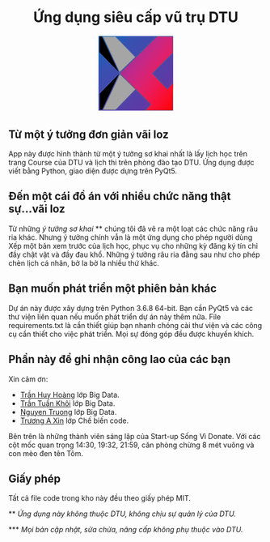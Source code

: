 <div align="center">
    <h1>Ứng dụng siêu cấp vũ trụ DTU</h1>
</div>

<div align="center"><img src="https://github.com/MrSometimeswinmid/DoAn/blob/main/Images/logo.png" width=150px/></div>

## Từ một ý tưởng đơn giản vãi loz
App này được hình thành từ một ý tưởng sơ khai nhất là lấy lịch học trên trang Course của DTU và lịch thi trên
phòng đào tạo DTU. Ứng dụng được viết bằng Python, giao diện được dựng trên PyQt5.
## Đến một cái đồ án với nhiều chức năng thật sự...vãi loz
Từ những *ý tưởng sơ khai* ** chúng tôi đã vẽ ra một loạt các chức năng râu ria khác. Nhưng ý tưởng chính vẫn là một
ứng dụng cho phép người dùng Xếp một bản xem trước của lịch học, phục vụ cho những kỳ đăng ký tín chỉ đầy chật vật
và đầy đau khổ. Những ý tưởng râu ria đằng sau như cho phép chèn lịch cá nhân, bờ la bờ la nhiều thứ khác.
## Bạn muốn phát triển một phiên bản khác
Dự án này được xây dựng trên Python 3.6.8 64-bit. Bạn cần PyQt5 và các thư viện liên quan nếu muốn phát triển dự án này thêm nữa.
File requirements.txt là cần thiết giúp bạn nhanh chóng cài thư viện và các công cụ cần thiết cho việc phát triển.
Mọi sự đóng góp đều được khuyến khích.
## Phần này để ghi nhận công lao của các bạn
Xin cảm ơn:
* [Trần Huy Hoàng](https://www.facebook.com/kietchay100) lớp Big Data.
* [Trần Tuấn Khôi](https://www.facebook.com/profile.php?id=100010060428020) lớp Big Data.
* [Nguyen Truong](https://www.facebook.com/truongbede.me/) lớp Big Data.
* [Trương A Xin](https://www.facebook.com/truongaxin/) lớp Chế biến code.

Bên trên là những thành viên sáng lập của Start-up Sống Vì Donate. Với các cột mốc quan trọng 14:30, 19:32, 21:59, căn phòng chừng 8 mét vuông và con mèo đen tên Tôm.
## Giấy phép
Tất cả file code trong kho này đều theo giấy phép MIT.

** *Ứng dụng này không thuộc DTU, không chịu sự quản lý của DTU.*

*** *Mọi bản cập nhật, sửa chửa, nâng cấp không phụ thuộc vào DTU.*
